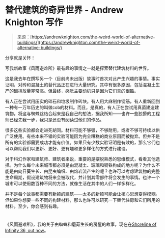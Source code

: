 <!--yml

分类：未分类

日期：2024-05-27 15:23:49

-->

# 替代建筑的奇异世界 - Andrew Knighton 写作

> 来源：[https://andrewknighton.com/the-weird-world-of-alternative-buildings/](https://andrewknighton.com/the-weird-world-of-alternative-buildings/)

分享就是关怀！

写我新故事《风雨避难所》最有趣的事情之一就是探索替代建筑材料的世界。

这是我去年在撰写另一个（目前尚未出版）故事时首次对此产生兴趣的事情。事实证明，对砖和混凝土的替代品正在进行大量研究。其中有很多原因，包括混凝土生产的碳排放量非常高。但最终，感觉主要动机只是因为它们真的很酷。

有人正在尝试用压实的碎石和垃圾制作砖块。有人用大麻制作钢筋。有人重新回到一种有一万年历史的叫做cob的材料。而且，是真的，有人正在尝试用真菌建造建筑物。将这与蜘蛛丝结合起来是我自己的想法，据我所知——也许一些狡猾的工程师已经先我一步，我只是还没有阅读过他们的作品。

很多这些实验都会走进死胡同。材料可能不够强，不够耐用，或者不够可持续以供广泛使用。有些本来不错的实验可能因为完全糟糕的商业原因而被抛弃。但并不是所有的实验都需要成功才能有价值。如果只有少数实验证明是有效的，那么它们也可以帮助我们以更新、更好、更有趣和更多样化的方式进行建设。

对于科幻作家和建筑师、建筑者来说，重要的是摆脱熟悉的思维模式，看看其他选择。为什么每个未来城市都必须是由混凝土、玻璃和钢铁构成的地方呢？为什么不能是由向日葵生长、由昆虫编织、由熔岩流产生的呢？也许可以考虑建筑物的完整生命周期，假设建筑物将来会被取代，并计划其零部件将会发生的事情。也许一个城市可以使用数百种不同的方法，就像生活在其中的人们一样多样化。

并不是每个故事都需要有新颖的建筑——太多的新颖可能会让核心思想变得模糊。但如果你想要一些不同的构建材料，那么也许可以研究一下替代住房和它们所用的材料。至少，你会感到有趣。

#

《风雨避难所》，我的关于由蜘蛛和蘑菇生长的房屋的故事，现在在[Shoreline of Infinity 36, out now](https://www.shorelineofinfinity.com/product/shoreline-of-infinity-36/)。
